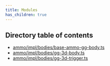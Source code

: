 ```yaml
---
title: Modules
has_children: true
---
```


<h2 class="text-delta">Directory table of contents</h2>

- [ammo/impl/bodies/base-ammo-gg-body.ts](/gg-web-engine/modules/ammo/impl/bodies/base-ammo-gg-body.ts)
- [ammo/impl/bodies/gg-3d-body.ts](/gg-web-engine/modules/ammo/impl/bodies/gg-3d-body.ts)
- [ammo/impl/bodies/gg-3d-trigger.ts](/gg-web-engine/modules/ammo/impl/bodies/gg-3d-trigger.ts)
